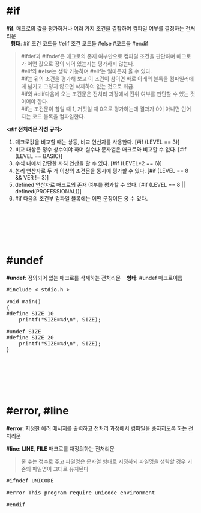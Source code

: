# #if
**#if**: 매크로의 값을 평가하거나 여러 가지 조건을 결합하여 컴파일 여부를 결정하는 전처리문    
&nbsp;&nbsp;&nbsp;**형태**: #if 조건 코드들 #elif 조건 코드들 #else #코드들 #endif  
> #ifdef과 #ifndef은 매크로의 존재 여부만으로 컴파일 조건을 판단하며 매크로가 어떤 값으로 정의 되어 있는지는 평가하지 않는다.  
> #elif와 #else는 생략 가능하며 #elif는 얼마든지 올 수 있다.   
> #if는 뒤의 조건을 평가해 보고 이 조건이 참이면 바로 아래의 블록을 컴파일러에게 넘기고 그렇지 않으면 삭제하여 없는 것으로 취급.  
> #if와 #elif다음에 오는 조건문은 전처리 과정에서 진위 여부를 판단할 수 있는 것이어야 한다.  
> #if는 조건문이 참일 때 1, 거짓일 때 0으로 평가하는데 결과가 0이 아니면 인어지는 코드 블록을 컴파일한다.

**<#if 전처리문 작성 규칙>**
1. 매크로값을 비교할 때는 상등, 비교 연산자를 사용한다. [#if (LEVEL == 3)]
2. 비교 대상은 정수 상수여야 하며 실수나 문자열은 매크로와 비교할 수 없다. [#if (LEVEL == BASIC)]
3. 수식 내에서 간단한 사칙 연산을 할 수 있다. [#if (LEVEL*2 == 6)]
4. 논리 연산자로 두 개 이상의 조건문을 동시에 평가할 수 있다. [#if (LEVEL == 8 && VER != 3)]
5. defined 연산자로 매크로의 존재 여부를 평가할 수 있다. [#if (LEVEL == 8 || defined(PROFESSIONAL))]
6. #if 다음의 조건부 컴파일 블록에는 어떤 문장이든 옹 수 있다.

<br><br><br><br><br>

# #undef
**#undef**: 정의되어 있는 매크로를 삭제하는 전처리문
&nbsp;&nbsp;&nbsp;**형태**: #undef 매크로이름

<pre>#include < stdio.h >

void main()
{
#define SIZE 10
    printf("SIZE=%d\n", SIZE);

#undef SIZE
#define SIZE 20
    printf("SIZE=%d\n", SIZE);
}</pre><br><br><br><br><br>

# #error, #line
**#error**: 지정한 에러 메시지를 출력하고 전처리 과정에서 컴파일을 중자히도록 하는 전처리문

**#line**: __LINE__, __FILE__ 매크로를 재정의하는 전처리문  
> 줄 수는 정수로 주고 파일명은 문자열 형태로 지정하되 파일명을 생략할 경우 기존의 파일명이 그대로 유지된다

<pre>#ifndef UNICODE

#error This program require unicode environment

#endif</pre>
